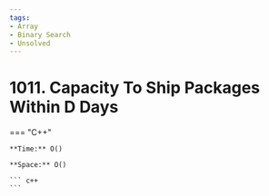 ```yaml
---
tags:
- Array
- Binary Search
- Unsolved
---
```



# 1011. Capacity To Ship Packages Within D Days

=== "C++"

    **Time:** O()

    **Space:** O()

    ``` c++
    ```